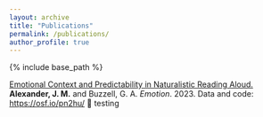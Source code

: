 ```yaml
---
layout: archive
title: "Publications"
permalink: /publications/
author_profile: true
---
```


{% include base_path %}

[Emotional Context and Predictability in Naturalistic Reading Aloud.](https://doi.org/10.1037/emo0001298)
**Alexander, J. M.** and Buzzell, G. A.
*Emotion*. 2023.
Data and code: https://osf.io/pn2hu/
:thread: testing 
